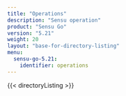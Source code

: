 ```yaml
---
title: "Operations"
description: "Sensu operation"
product: "Sensu Go"
version: "5.21"
weight: 20
layout: "base-for-directory-listing"
menu:
  sensu-go-5.21:
    identifier: operations
---
```


{{< directoryListing >}}
